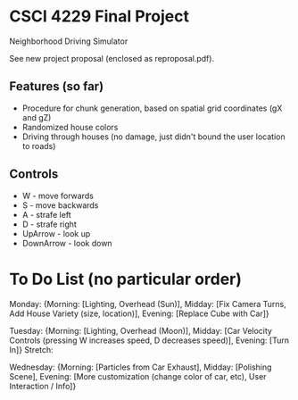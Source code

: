# CSCI 4229 Final Project

Neighborhood Driving Simulator

See new project proposal (enclosed as reproposal.pdf).

## Features (so far)
  * Procedure for chunk generation, based on spatial grid coordinates (gX and gZ)
  * Randomized house colors
  * Driving through houses (no damage, just didn't bound the user location to roads)

## Controls
  * W - move forwards
  * S - move backwards
  * A - strafe left
  * D - strafe right
  * UpArrow - look up
  * DownArrow - look down

# To Do List (no particular order)

Monday: {Morning: [Lighting, Overhead (Sun)], Midday: [Fix Camera Turns, Add House Variety (size,
location)], Evening: [Replace Cube with Car]}

Tuesday: {Morning: [Lighting, Overhead (Moon)], Midday: [Car Velocity Controls (pressing W
increases speed, D decreases speed)], Evening: [Turn In]}
Stretch:

Wednesday: {Morning: [Particles from Car Exhaust], Midday: [Polishing Scene], Evening: [More
customization (change color of car, etc), User Interaction / Info]}
